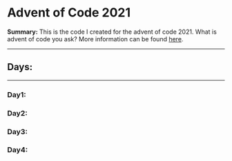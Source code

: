 # Advent of Code 2021

**Summary:** This is the code I created for the advent of code 2021. What is advent of code you ask? More information can be found [here](https://adventofcode.com/2021/about).

---
## Days:

---

### Day1:


### Day2:


### Day3:


### Day4: